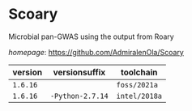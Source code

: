 # Scoary

Microbial pan-GWAS using the output from Roary

*homepage*: <https://github.com/AdmiralenOla/Scoary>

version | versionsuffix | toolchain
--------|---------------|----------
``1.6.16`` |  | ``foss/2021a``
``1.6.16`` | ``-Python-2.7.14`` | ``intel/2018a``
